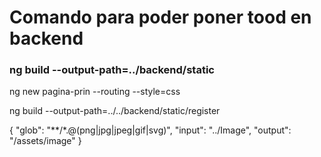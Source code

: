 # Comando para poder poner tood en backend 
### ng build --output-path=../backend/static

ng new pagina-prin --routing --style=css

ng build --output-path=../../backend/static/register

{
                "glob": "**/*.@(png|jpg|jpeg|gif|svg)",
                "input": "../Image",
                "output": "/assets/image"
              }


